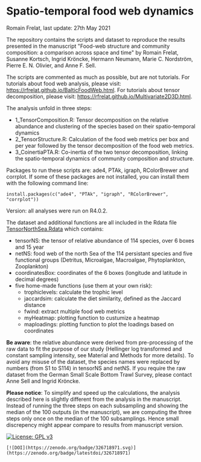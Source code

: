 # Spatio-temporal food web dynamics

Romain Frelat, last update: 27th May 2021



The repository contains the scripts and dataset to reproduce the results presented in the manuscript "Food-web structure and community composition: a comparison across space and time" by Romain Frelat, Susanne Kortsch, Ingrid Kröncke, Hermann Neumann, Marie C. Nordström, Pierre E. N. Olivier, and Anne F. Sell.



The scripts are commented as much as possible, but are not tutorials. For tutorials about food web analysis, please visit: https://rfrelat.github.io/BalticFoodWeb.html. For tutorials about tensor decomposition, please visit: https://rfrelat.github.io/Multivariate2D3D.html.



The analysis unfold in three steps:

* 1_TensorComposition.R: Tensor decomposition on the relative abundance and clustering of the species based on their spatio-temporal dynamics
* 2_TensorStructure.R: Calculation of the food web metrics per box and per year followed by the tensor decomposition of the food web metrics.
* 3_CoinertiaPTA.R: Co-inertia of the two tensor decomposition, linking the spatio-temporal dynamics of community composition and structure.



Packages to run these scripts are: ade4, PTAk, igraph, RColorBrewer and corrplot. If some of these packages are not installed, you can install them with the following command line:

```{r}
install.packages(c("ade4", "PTAk", "igraph", "RColorBrewer", "corrplot"))
```

Version: all analyses were run on R4.0.2.



The dataset and additional functions are all included in the Rdata file [TensorNorthSea.Rdata](https://github.com/rfrelat/NorthSeaFoodWeb/raw/main/TensorNorthSea.Rdata) which contains:

- tensorNS: the tensor of relative abundance of 114 species, over 6 boxes and 15 year
- netNS: food web of the north Sea of the 114 persistant species and five functional groups (Detritus,  Microalgae, Macroalgae, Phytoplankton, Zooplankton)
- coordinatesBox: coordinates of the 6 boxes (longitude and latitude in decimal degrees)
- five home-made functions (use them at your own risk):
  - trophiclevels: calculate the trophic level
  - jaccardsim: calculate the diet similarity, defined as the Jaccard distance
  - fwind: extract multiple food web metrics
  - myHeatmap: plotting function to custumize a heatmap
  - maploadings: plotting function to plot the loadings based on coordinates





**Be aware**: the relative abundance were derived from pre-processing of the raw data to fit the purpose of our study (Hellinger log transformed and constant sampling intensity, see Material and Methods for more details). To avoid any misuse of the dataset, the species names were replaced by numbers (from S1 to S114) in tensorNS and netNS. If you require the raw dataset from the German Small Scale Bottom Trawl Survey, please contact Anne Sell and Ingrid Kröncke.

**Please notice**: To simplify and speed up the calculations, the analysis described here is slightly different from the analysis in the manuscript. Instead of running the three steps on each subsampling  and showing the median of the 100 outputs (in the manuscript), we are computing the three steps only once on the median of the 100 subsamplings. Hence small discrepency might appear compare to results from manuscript version. 





[![License: GPL v3](https://img.shields.io/badge/License-GPLv3-blue.svg)](https://www.gnu.org/licenses/gpl-3.0)

```
[![DOI](https://zenodo.org/badge/326718971.svg)](https://zenodo.org/badge/latestdoi/326718971)
```